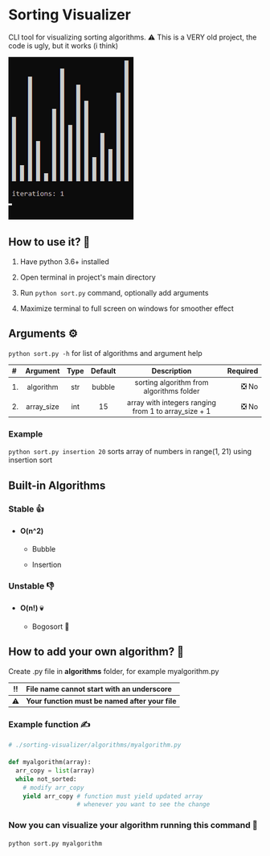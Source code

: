 # Sorting Visualizer

CLI tool for visualizing sorting algorithms.
⚠️ This is a VERY old project, the code is ugly, but it works (i think) 

![Alt text](/example.gif?raw=true "Bubble sort example")

##  How to use it? 🤔

1. Have python 3.6+ installed

1. Open terminal in project's main directory

1. Run `python sort.py` command, optionally add arguments

1. Maximize terminal to full screen on windows for smoother effect

## Arguments ⚙️

`python sort.py -h` for list of algorithms and argument help

\#  | Argument | Type |  Default | Description                              | Required
| :---         |     :---:      |     :---:      |     :---:      |     :---:      |          ---: |
1\. | algorithm | str | bubble | sorting algorithm from algorithms folder | ❎ No
2\. | array_size| int | 15 | array with integers ranging from 1 to array_size + 1 | ❎ No

### Example

`python sort.py insertion 20` sorts array of numbers in range(1, 21) using insertion sort

## Built-in Algorithms

### Stable 👍

  * #### O(n^2)

    * Bubble

    * Insertion

### Unstable 👎

  * #### O(n!) 💀

    * Bogosort 💩

## How to add your own algorithm? 💪

Create .py file in **algorithms** folder, for example myalgorithm.py

‼️ | **File name cannot start with an underscore**
:---: | :---
⚠️| **Your function must be named after your file**

### Example function ✍
```py
# ./sorting-visualizer/algorithms/myalgorithm.py

def myalgorithm(array):
  arr_copy = list(array)
  while not_sorted:
    # modify arr_copy
    yield arr_copy # function must yield updated array
                   # whenever you want to see the change
```

### Now you can visualize your algorithm running this command 👀

`python sort.py myalgorithm`
